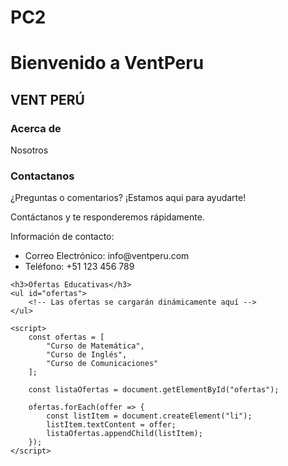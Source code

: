 # PC2
<!DOCTYPE html>
<html lang="es">
<head>
    <meta charset="UTF-8">
    <meta name="viewport" content="width=device-width, initial-scale=1.0">
    <title>Ofertas Educativas</title>
</head>
<body>
    <h1>Bienvenido a VentPeru</h1>
    <h2>VENT PERÚ</h2>
    <h3>Acerca de</h3>
    <p>Nosotros</p>
    <h3>Contactanos</h3>
    <p>¿Preguntas o comentarios? ¡Estamos aqui para ayudarte!</p>
    <p>Contáctanos y te responderemos rápidamente.</p>
    <p>Información de contacto:</p>
    <ul>
        <li>Correo Electrónico: info@ventperu.com</li>
        <li>Teléfono: +51 123 456 789</li>
    </ul>

    <h3>Ofertas Educativas</h3>
    <ul id="ofertas">
        <!-- Las ofertas se cargarán dinámicamente aquí -->
    </ul>

    <script>
        const ofertas = [
            "Curso de Matemática",
            "Curso de Inglés",
            "Curso de Comunicaciones"
        ];

        const listaOfertas = document.getElementById("ofertas");

        ofertas.forEach(offer => {
            const listItem = document.createElement("li");
            listItem.textContent = offer;
            listaOfertas.appendChild(listItem);
        });
    </script>
</body>
</html>
